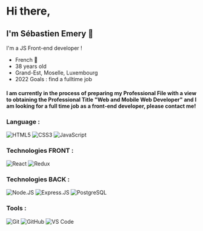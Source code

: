 # Hi there,
## I'm Sébastien Emery 👋

I'm a JS Front-end developer !
- French 🥖 
- 38 years old
- Grand-Est, Moselle, Luxembourg
- 2022 Goals : find a fulltime job

#### I am currently in the process of preparing my Professional File with a view to obtaining the Professional Title "Web and Mobile Web Developer" and I am looking for a full time job as a front-end developer, please contact me!

### Language :
![HTML5](https://img.shields.io/badge/-HTML5-E34F26?style=plastic&logo=html5&logoColor=white)
![CSS3](https://img.shields.io/badge/-CSS3-1572B6?style=plastic&logo=css3)
![JavaScript](https://img.shields.io/badge/-JavaScript-black?style=plastic&logo=javascript)

### Technologies FRONT :
![React](https://img.shields.io/badge/-React-3b2e5a?style=plastic&logo=react)
![Redux](https://img.shields.io/badge/-Redux-3b2e5a?style=plastic&logo=redux)

### Technologies BACK :
![Node.JS](https://img.shields.io/badge/-Node.JS-black?style=plastic&logo=Node.js)
![Express.JS](https://img.shields.io/badge/-Express.JS-c7b198?style=plastic&logo=Express.JS)
![PostgreSQL](https://img.shields.io/badge/-PostgreSQL-336791?style=plastic&logo=postgresql)

### Tools :
![Git](https://img.shields.io/badge/-Git-black?style=plastic&logo=git)
![GitHub](https://img.shields.io/badge/-GitHub-181717?style=plastic&logo=github)
![VS Code](https://img.shields.io/badge/-VS%20Code-007ACC?style=plastic&logo=visual-studio-code)

